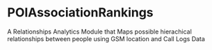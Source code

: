 # POIAssociationRankings
A Relationships Analytics Module that Maps possible hierachical relationships between people using GSM location and Call Logs Data
